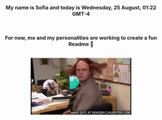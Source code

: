 


<div align="center">
<h3 >My name is Sofia and today is Wednesday, 25 August, 01:22 GMT-4</h3><br>
<h3 >For now, me and my personalities are working to create a fun Readme 👋
</h3><br>
<img src='img/dwight.gif' alt='working...'/>
</div>
